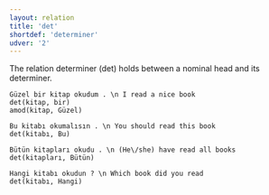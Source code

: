 ```yaml
---
layout: relation
title: 'det'
shortdef: 'determiner'
udver: '2'
---
```


The relation determiner (det) holds between a nominal head and its determiner.


~~~ sdparse
Güzel bir kitap okudum . \n I read a nice book
det(kitap, bir)
amod(kitap, Güzel)
~~~

~~~ sdparse
Bu kitabı okumalısın . \n You should read this book
det(kitabı, Bu)
~~~

~~~ sdparse
Bütün kitapları okudu . \n (He\/she) have read all books
det(kitapları, Bütün)
~~~

~~~ sdparse
Hangi kitabı okudun ? \n Which book did you read
det(kitabı, Hangi)
~~~
<!-- Interlanguage links updated Po 11. listopadu 2024, 20:10:48 CET -->

